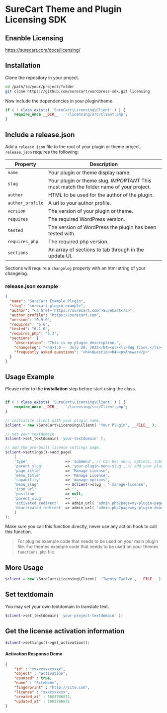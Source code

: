 # SureCart Theme and Plugin Licensing SDK

## Enanble Licensing
https://surecart.com/docs/licensing/

## Installation

Clone the repository in your project.

```bash
cd /path/to/your/project/folder
git clone https://github.com/surecart/wordpress-sdk.git licensing
```

Now include the dependencies in your plugin/theme.

```php
if ( ! class_exists( 'SureCart\Licensing\Client' ) ) {
    require_once __DIR__ . '/licensing/src/Client.php';
}
```

## Include a release.json

Add a `release.json` file to the root of your plugin or theme project. 
`release.json` requires the following: 

| Property | Description |
| ----------- | ----------- |
| `name` | Your plugin or theme display name.  |
| `slug` | Your plugin or theme slug. *IMPORTANT* This must match the folder name of your project. |
|`author`| HTML to be used for the author of the plugin.|
|`author_profile`| A url to your author profile.|
|`version`| The version of your plugin or theme.|
|`requires`| The required WordPress version.|
|`tested`| The version of WordPress the plugin has been tested with.|
|`requires_php`| The required php version.|
|`sections`| An array of sections to tab through in the update UI.|

Sections will require a `changelog` property with an html string of your changelog.

### release.json example

```json
{
  "name": "SureCart Example Plugin",
  "slug": "surecart-plugin-example",
  "author": "<a href='https://surecart.com'>SureCart</a>",
  "author_profile": "https://surecart.com",
  "version": "0.9.0",
  "requires": "5.6",
  "tested": "6.1.0",
  "requires_php": "5.3",
  "sections": {
    "description": "This is my plugin description.",
    "changelog": "<h4>1.0 –  July 20, 2022</h4><ul><li>Bug fixes.</li><li>Initital release.</li></ul>",
    "frequently asked questions": "<h4>Question<h4><p>Answer</p>"
  }
}
```


## Usage Example

Please refer to the **installation** step before start using the class.

```php

if ( ! class_exists( 'SureCart\Licensing\Client' ) ) {
    require_once __DIR__ . '/licensing/src/Client.php';
}

// initialize client with your plugin name.
$client = new \SureCart\Licensing\Client( 'Your Plugin', __FILE__ );

// set your textdomain.
$client->set_textdomain( 'your-textdomain' );

// add the pre-built license settings page.
$client->settings()->add_page( 
    [
	'type'                 => 'submenu', // Can be: menu, options, submenu.
	'parent_slug'          => 'your-plugin-menu-slug', // add your plugin menu slug.
	'page_title'           => 'Manage License',
	'menu_title'           => 'Manage License',
	'capability'           => 'manage_options',
	'menu_slug'            => $client->slug . '-manage-license',
	'icon_url'             => '',
	'position'             => null,
	'parent_slug'          => '',
	'activated_redirect'   => admin_url( 'admin.php?page=my-plugin-page' ), // should you want to redirect on activation of license.
	'deactivated_redirect' => admin_url( 'admin.php?page=my-plugin-deactivation-page' ), // should you want to redirect on detactivation of license.
    ] 
);
```

Make sure you call this function directly, never use any action hook to call this function.

> For plugins example code that needs to be used on your main plugin file.
> For themes example code that needs to be used on your themes `functions.php` file.



## More Usage

```php
$client = new \SureCart\Licensing\Client(  'Twenty Twelve', __FILE__ );
```

## Set textdomain

You may set your own textdomain to translate text.

```php
$client->set_textdomain( 'your-project-textdomain' );
```

## Get the license activation information
```php
$client->settings()->get_activation();
```

#### Activation Response Demo

```json
{
    "id" : "xxxxxxxxxxxxx",
    "object" : "activation",
    "counted" : true,
    "name" : "SiteName",
    "fingerprint" : "http://site.com",
    "license" : "xxxxxxxxxx",
    "created_at" : 1683786871,
    "updated_at" : 1683786871
}
```
